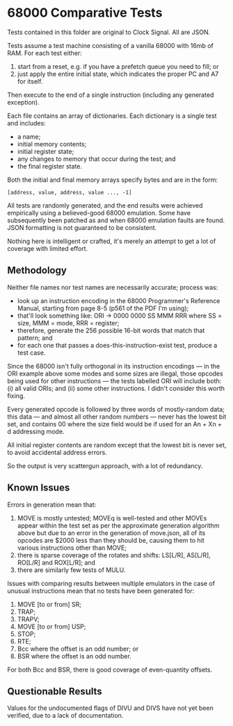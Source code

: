 # 68000 Comparative Tests

Tests contained in this folder are original to Clock Signal. All are JSON.

Tests assume a test machine consisting of a vanilla 68000 with 16mb of RAM. For each test either:
1. start from a reset, e.g. if you have a prefetch queue you need to fill; or
2. just apply the entire initial state, which indicates the proper PC and A7 for itself.

Then execute to the end of a single instruction (including any generated exception).

Each file contains an array of dictionaries. Each dictionary is a single test and includes:
* a name;
* initial memory contents;
* initial register state;
* any changes to memory that occur during the test; and
* the final register state.

Both the initial and final memory arrays specify bytes and are in the form:

	[address, value, address, value ..., -1]

All tests are randomly generated, and the end results were achieved empirically using a believed-good 68000 emulation. Some have subsequently been patched as and when 68000 emulation faults are found. JSON formatting is not guaranteed to be consistent.

Nothing here is intelligent or crafted, it's merely an attempt to get a lot of coverage with limited effort.

## Methodology

Neither file names nor test names are necessarily accurate; process was:

* look up an instruction encoding in the 68000 Programmer's Reference Manual, starting from page 8-5 (p561 of the PDF I'm using);
* that'll look something like: ORI -> 0000 0000 SS MMM RRR where SS = size, MMM = mode, RRR = register;
* therefore, generate the 256 possible 16-bit words that match that pattern; and
* for each one that passes a does-this-instruction-exist test, produce a test case.

Since the 68000 isn't fully orthogonal in its instruction encodings — in the ORI example above some modes and some sizes are illegal, those opcodes being used for other instructions — the tests labelled ORI will include both: (i) all valid ORIs; and (ii) some other instructions. I didn't consider this worth fixing.

Every generated opcode is followed by three words of mostly-random data; this data — and almost all other random numbers — never has the lowest bit set, and contains 00 where the size field would be if used for an An + Xn + d addressing mode.

All initial register contents are random except that the lowest bit is never set, to avoid accidental address errors.

So the output is very scattergun approach, with a lot of redundancy. 

## Known Issues

Errors in generation mean that:
1. MOVE is mostly untested; MOVEq is well-tested and other MOVEs appear within the test set as per the approximate generation algorithm above but due to an error in the generation of move.json, all of its opcodes are $2000 less than they should be, causing them to hit various instructions other than MOVE;
2. there is sparse coverage of the rotates and shifts: LS[L/R], AS[L/R], RO[L/R] and ROX[L/R]; and
3. there are similarly few tests of MULU.

Issues with comparing results between multiple emulators in the case of unusual instructions mean that no tests have been generated for:
1. MOVE [to or from] SR;
2. TRAP;
3. TRAPV;
4. MOVE [to or from] USP;
5. STOP;
6. RTE;
7. Bcc where the offset is an odd number; or
8. BSR where the offset is an odd number.

For both Bcc and BSR, there is good coverage of even-quantity offsets.

## Questionable Results

Values for the undocumented flags of DIVU and DIVS have not yet been verified, due to a lack of documentation.
